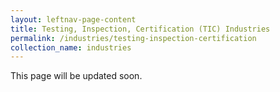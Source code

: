 ```yaml
---
layout: leftnav-page-content
title: Testing, Inspection, Certification (TIC) Industries
permalink: /industries/testing-inspection-certification
collection_name: industries
---
```


This page will be updated soon.
